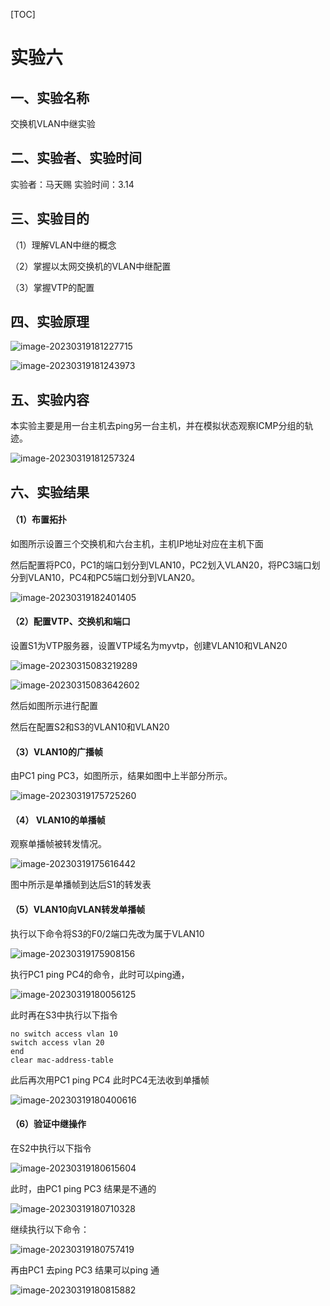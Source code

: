 [TOC]

# 实验六

## 一、实验名称

交换机VLAN中继实验

## 二、实验者、实验时间

实验者：马天赐 实验时间：3.14

## 三、实验目的

（1）理解VLAN中继的概念

（2）掌握以太网交换机的VLAN中继配置

（3）掌握VTP的配置

## 四、实验原理

![image-20230319181227715](https://mtc-typora.oss-cn-shanghai.aliyuncs.com/newtypora/image-20230319181227715.png)

![image-20230319181243973](https://mtc-typora.oss-cn-shanghai.aliyuncs.com/newtypora/image-20230319181243973.png)

## 五、实验内容

本实验主要是用一台主机去ping另一台主机，并在模拟状态观察ICMP分组的轨迹。

![image-20230319181257324](https://mtc-typora.oss-cn-shanghai.aliyuncs.com/newtypora/image-20230319181257324.png)

## 六、实验结果

#### （1）布置拓扑

如图所示设置三个交换机和六台主机，主机IP地址对应在主机下面

然后配置将PC0，PC1的端口划分到VLAN10，PC2划入VLAN20，将PC3端口划分到VLAN10，PC4和PC5端口划分到VLAN20。

![image-20230319182401405](https://mtc-typora.oss-cn-shanghai.aliyuncs.com/newtypora/image-20230319182401405.png)

#### （2）配置VTP、交换机和端口

设置S1为VTP服务器，设置VTP域名为myvtp，创建VLAN10和VLAN20

![image-20230315083219289](https://mtc-typora.oss-cn-shanghai.aliyuncs.com/newtypora/image-20230315083219289.png)

![image-20230315083642602](https://mtc-typora.oss-cn-shanghai.aliyuncs.com/newtypora/image-20230315083642602.png)

然后如图所示进行配置

然后在配置S2和S3的VLAN10和VLAN20

#### （3）VLAN10的广播帧

由PC1 ping PC3，如图所示，结果如图中上半部分所示。

![image-20230319175725260](https://mtc-typora.oss-cn-shanghai.aliyuncs.com/newtypora/image-20230319175725260.png)

#### （4） VLAN10的单播帧

观察单播帧被转发情况。

![image-20230319175616442](https://mtc-typora.oss-cn-shanghai.aliyuncs.com/newtypora/image-20230319175616442.png)

图中所示是单播帧到达后S1的转发表

#### （5）VLAN10向VLAN转发单播帧

执行以下命令将S3的F0/2端口先改为属于VLAN10

![image-20230319175908156](https://mtc-typora.oss-cn-shanghai.aliyuncs.com/newtypora/image-20230319175908156.png)

执行PC1 ping PC4的命令，此时可以ping通，

![image-20230319180056125](https://mtc-typora.oss-cn-shanghai.aliyuncs.com/newtypora/image-20230319180056125.png)

此时再在S3中执行以下指令

```
no switch access vlan 10
switch access vlan 20
end 
clear mac-address-table
```

此后再次用PC1 ping PC4 此时PC4无法收到单播帧

![image-20230319180400616](https://mtc-typora.oss-cn-shanghai.aliyuncs.com/newtypora/image-20230319180400616.png)

#### （6）验证中继操作

在S2中执行以下指令

![image-20230319180615604](https://mtc-typora.oss-cn-shanghai.aliyuncs.com/newtypora/image-20230319180615604.png)

此时，由PC1 ping PC3 结果是不通的

![image-20230319180710328](https://mtc-typora.oss-cn-shanghai.aliyuncs.com/newtypora/image-20230319180710328.png)

继续执行以下命令：

![image-20230319180757419](https://mtc-typora.oss-cn-shanghai.aliyuncs.com/newtypora/image-20230319180757419.png)

再由PC1 去ping PC3 结果可以ping 通

![image-20230319180815882](https://mtc-typora.oss-cn-shanghai.aliyuncs.com/newtypora/image-20230319180815882.png)